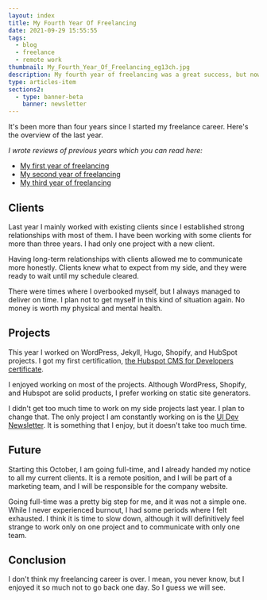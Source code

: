 ```yaml
---
layout: index
title: My Fourth Year Of Freelancing
date: 2021-09-29 15:55:55
tags:
  - blog
  - freelance
  - remote work
thumbnail: My_Fourth_Year_Of_Freelancing_eg13ch.jpg
description: My fourth year of freelancing was a great success, but now it is time to go full-time.
type: articles-item
sections2:
  - type: banner-beta
    banner: newsletter
---
```


It's been more than four years since I started my freelance career. Here's the overview of the last year.

*I wrote reviews of previous years which you can read here:*

- [My first year of freelancing](/articles/my-first-year-of-freelancing/)
- [My second year of freelancing](/articles/my-second-year-of-freelancing/)
- [My third year of freelancing](/articles/my-third-year-of-freelancing/)

## Clients

Last year I mainly worked with existing clients since I established strong relationships with most of them. I have been working with some clients for more than three years. I had only one project with a new client.

Having long-term relationships with clients allowed me to communicate more honestly. Clients knew what to expect from my side, and they were ready to wait until my schedule cleared.

There were times where I overbooked myself, but I always managed to deliver on time. I plan not to get myself in this kind of situation again. No money is worth my physical and mental health.

## Projects

This year I worked on WordPress, Jekyll, Hugo, Shopify, and HubSpot projects. I got my first certification, [the Hubspot CMS for Developers certificate](https://app.hubspot.com/academy/achievements/60q9b9zb/en/1/silvestar-bistrovic/hubspot-cms-for-developers).

I enjoyed working on most of the projects. Although WordPress, Shopify, and Hubspot are solid products, I prefer working on static site generators.

I didn't get too much time to work on my side projects last year. I plan to change that. The only project I am constantly working on is the [UI Dev Newsletter](https://www.silvestar.codes/side-projects/ui-dev-mentoring/reads/). It is something that I enjoy, but it doesn't take too much time.

## Future

Starting this October, I am going full-time, and I already handed my notice to all my current clients. It is a remote position, and I will be part of a marketing team, and I will be responsible for the company website.

Going full-time was a pretty big step for me, and it was not a simple one. While I never experienced burnout, I had some periods where I felt exhausted. I think it is time to slow down, although it will definitively feel strange to work only on one project and to communicate with only one team.

## Conclusion

I don't think my freelancing career is over. I mean, you never know, but I enjoyed it so much not to go back one day. So I guess we will see.
